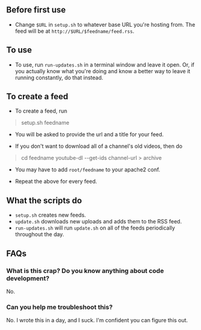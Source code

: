 ## Before first use
* Change `$URL` in `setup.sh` to whatever base URL you're hosting from. The feed will be at `http://$URL/$feedname/feed.rss`.

## To use
* To use, run `run-updates.sh` in a terminal window and leave it open. Or, if you actually know what you're doing and know a better way to leave it running constantly, do that instead.

## To create a feed
* To create a feed, run

> setup.sh feedname

* You will be asked to provide the url and a title for your feed.

* If you don't want to download all of a channel's old videos, then do

> cd feedname
>  youtube-dl --get-ids channel-url > archive

* You may have to add `root/feedname` to your apache2 conf.

* Repeat the above for every feed.

## What the scripts do
* `setup.sh` creates new feeds.
* `update.sh` downloads new uploads and adds them to the RSS feed.
* `run-updates.sh` will run `update.sh` on all of the feeds periodically throughout the day.


## FAQs

### What is this crap? Do you know anything about code development?
No.

### Can you help me troubleshoot this?
No. I wrote this in a day, and I suck. I'm confident you can figure this out.


